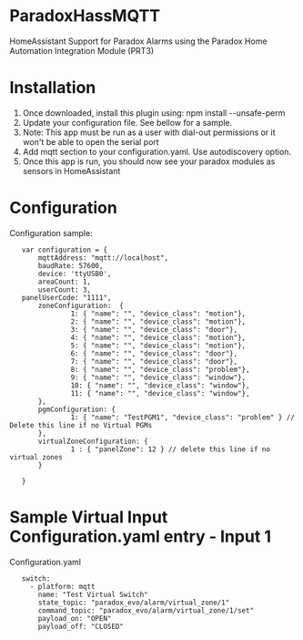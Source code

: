 # ParadoxHassMQTT

HomeAssistant Support for Paradox Alarms using the Paradox Home Automation Integration Module (PRT3)

# Installation

1. Once downloaded, install this plugin using: npm install --unsafe-perm 
2. Update your configuration file. See bellow for a sample.
3. Note: This app must be run as a user with dial-out permissions or it won't be able to open the serial port
4. Add mqtt section to your configuration.yaml. Use autodiscovery option.
5. Once this app is run, you should now see your paradox modules as sensors in HomeAssistant

# Configuration

Configuration sample:

 ```
    var configuration = {
        mqttAddress: "mqtt://localhost",
        baudRate: 57600,
        device: 'ttyUSB0',
        areaCount: 1,
        userCount: 3,
	panelUserCode: "1111",
        zoneConfiguration:  {
                1: { "name": "", "device_class": "motion"},
                2: { "name": "", "device_class": "motion"},
                3: { "name": "", "device_class": "door"},
                4: { "name": "", "device_class": "motion"},
                5: { "name": "", "device_class": "motion"},
                6: { "name": "", "device_class": "door"},
                7: { "name": "", "device_class": "door"},
                8: { "name": "", "device_class": "problem"},
                9: { "name": "", "device_class": "window"},
                10: { "name": "", "device_class": "window"},
                11: { "name": "", "device_class": "window"},
        },
        pgmConfiguration: {
                1: { "name": "TestPGM1", "device_class": "problem" } // Delete this line if no Virtual PGMs
        },
        virtualZoneConfiguration: {
                1 : { "panelZone": 12 } // delete this line if no virtual zones
        }

    }
 ```

# Sample Virtual Input Configuration.yaml entry - Input 1

Configuration.yaml

 ```
    switch:
      - platform: mqtt
        name: "Test Virtual Switch"
        state_topic: "paradox_evo/alarm/virtual_zone/1"
        command_topic: "paradox_evo/alarm/virtual_zone/1/set"
        payload_on: "OPEN"
        payload_off: "CLOSED"
```
